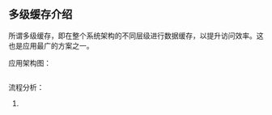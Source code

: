 ## 多级缓存介绍

所谓多级缓存，即在整个系统架构的不同层级进行数据缓存，以提升访问效率。这也是应用最广的方案之一。

应用架构图：

![]()

流程分析：

1. 













